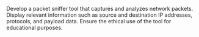 Develop a packet sniffer tool that captures and analyzes network packets. Display relevant information such as source and destination IP addresses, protocols, and payload data. Ensure the ethical use of the tool for educational purposes.